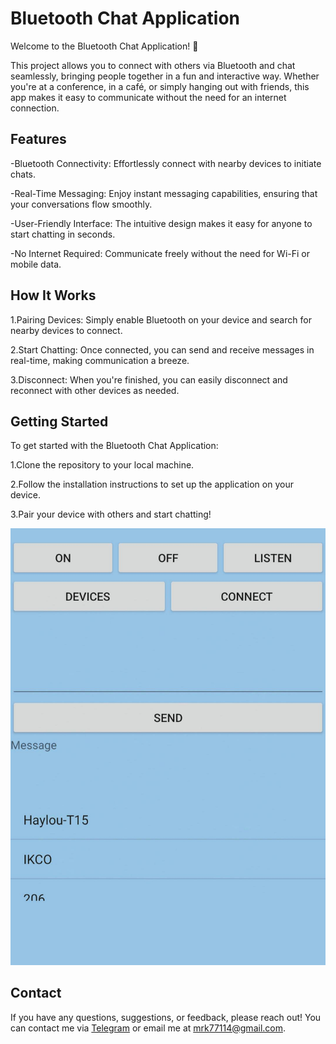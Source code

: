 # Bluetooth Chat Application
Welcome to the Bluetooth Chat Application! 🚀

This project allows you to connect with others via Bluetooth and chat seamlessly, bringing people together in a fun and interactive way. Whether you're at a conference, in a café, or simply hanging out with friends, this app makes it easy to communicate without the need for an internet connection.
## Features
-Bluetooth Connectivity: Effortlessly connect with nearby devices to initiate chats.

-Real-Time Messaging: Enjoy instant messaging capabilities, ensuring that your conversations flow smoothly.

-User-Friendly Interface: The intuitive design makes it easy for anyone to start chatting in seconds.

-No Internet Required: Communicate freely without the need for Wi-Fi or mobile data.

## How It Works
1.Pairing Devices: Simply enable Bluetooth on your device and search for nearby devices to connect.

2.Start Chatting: Once connected, you can send and receive messages in real-time, making communication a breeze.

3.Disconnect: When you're finished, you can easily disconnect and reconnect with other devices as needed.
## Getting Started
To get started with the Bluetooth Chat Application:

1.Clone the repository to your local machine.

2.Follow the installation instructions to set up the application on your device.

3.Pair your device with others and start chatting!

![Bluetooth](IMG_20241027_120009.jpg)
## Contact
If you have any questions, suggestions, or feedback, please reach out! You can contact me via [Telegram](https://t.me/mrk7711) or email me at mrk77114@gmail.com.


